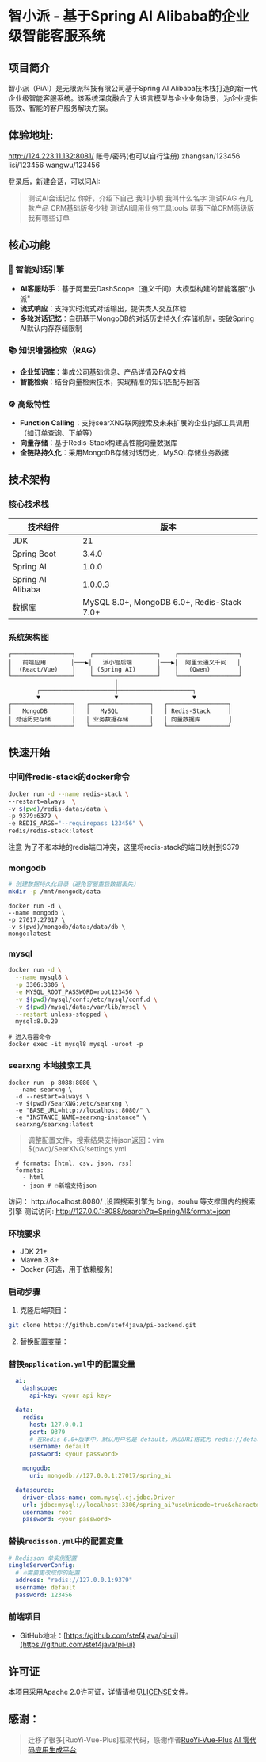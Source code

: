 # 智小派 - 基于Spring AI Alibaba的企业级智能客服系统

## 项目简介

智小派（PiAI）是无限派科技有限公司基于Spring AI Alibaba技术栈打造的新一代企业级智能客服系统。该系统深度融合了大语言模型与企业业务场景，为企业提供高效、智能的客户服务解决方案。

## 体验地址:
http://124.223.11.132:8081/
账号/密码(也可以自行注册)
zhangsan/123456
lisi/123456
wangwu/123456

登录后，新建会话，可以问AI:
> 测试AI会话记忆
你好，介绍下自己
我叫小明
我叫什么名字
> 测试RAG
有几款产品
CRM基础版多少钱
> 测试AI调用业务工具tools
帮我下单CRM高级版
我有哪些订单

## 核心功能

### 🤖 智能对话引擎
- **AI客服助手**：基于阿里云DashScope（通义千问）大模型构建的智能客服"小派"
- **流式响应**：支持实时流式对话输出，提供类人交互体验
- **多轮对话记忆**：自研基于MongoDB的对话历史持久化存储机制，突破Spring AI默认内存存储限制

### 📚 知识增强检索（RAG）
- **企业知识库**：集成公司基础信息、产品详情及FAQ文档
- **智能检索**：结合向量检索技术，实现精准的知识匹配与回答

### ⚙️ 高级特性
- **Function Calling**：支持searXNG联网搜索及未来扩展的企业内部工具调用（如订单查询、下单等）
- **向量存储**：基于Redis-Stack构建高性能向量数据库
- **全链路持久化**：采用MongoDB存储对话历史，MySQL存储业务数据

## 技术架构

### 核心技术栈
| 技术组件 | 版本 |
|---------|------|
| JDK | 21 |
| Spring Boot | 3.4.0 |
| Spring AI | 1.0.0 |
| Spring AI Alibaba | 1.0.0.3 |
| 数据库 | MySQL 8.0+, MongoDB 6.0+, Redis-Stack 7.0+ |

### 系统架构图
```
┌─────────────────┐    ┌──────────────────┐    ┌─────────────────┐
│   前端应用       │───▶│   派小智后端       │───▶│  阿里云通义千问   │
│  (React/Vue)    │    │ (Spring AI)      │    │   (Qwen)        │
└─────────────────┘    └──────────────────┘    └─────────────────┘
                              │
        ┌─────────────────────┼─────────────────────┐
        ▼                     ▼                     ▼
┌─────────────────┐   ┌─────────────────┐   ┌─────────────────┐
│   MongoDB       │   │   MySQL         │   │ Redis-Stack     │
│ 对话历史存储      │   │ 业务数据存储      │   │ 向量数据库        │
└─────────────────┘   └─────────────────┘   └─────────────────┘
```

## 快速开始
### 中间件redis-stack的docker命令
```sh
docker run -d --name redis-stack \
--restart=always  \
-v $(pwd)/redis-data:/data \
-p 9379:6379 \
-e REDIS_ARGS="--requirepass 123456" \
redis/redis-stack:latest
```
注意 为了不和本地的redis端口冲突，这里将redis-stack的端口映射到9379

### mongodb
```sh
# 创建数据持久化目录（避免容器重启数据丢失）
mkdir -p /mnt/mongodb/data 
```
```
docker run -d \
--name mongodb \
-p 27017:27017 \
-v $(pwd)/mongodb/data:/data/db \
mongo:latest
```
### mysql
```sh
docker run -d \
  --name mysql8 \
  -p 3306:3306 \
  -e MYSQL_ROOT_PASSWORD=root123456 \
  -v $(pwd)/mysql/conf:/etc/mysql/conf.d \
  -v $(pwd)/mysql/data:/var/lib/mysql \
  --restart unless-stopped \
  mysql:8.0.20
```
```shell
# 进入容器命令
docker exec -it mysql8 mysql -uroot -p
```

### searxng 本地搜索工具
```
docker run -p 8088:8080 \
  --name searxng \
  -d --restart=always \
  -v $(pwd)/SearXNG:/etc/searxng \
  -e "BASE_URL=http://localhost:8080/" \
  -e "INSTANCE_NAME=searxng-instance" \
  searxng/searxng:latest
```
> 调整配置文件，搜索结果支持json返回：vim $(pwd)/SearXNG/settings.yml
```
  # formats: [html, csv, json, rss]
  formats:
    - html
    - json # 🔥新增支持json
```
访问： http://localhost:8080/ ,设置搜索引擎为 bing，souhu 等支撑国内的搜索引擎
测试访问: http://127.0.0.1:8088/search?q=SpringAI&format=json

### 环境要求
- JDK 21+
- Maven 3.8+
- Docker (可选，用于依赖服务)

### 启动步骤
1. 克隆后端项目：
```bash
git clone https://github.com/stef4java/pi-backend.git
```

2. 替换配置变量：
### 替换`application.yml`中的配置变量
```yml
  ai:
    dashscope:
      api-key: <your api key>

  data:
    redis:
      host: 127.0.0.1
      port: 9379
      # 在Redis 6.0+版本中，默认用户名是 default，所以URI格式为 redis://default:password@host:port
      username: default
      password: <your password>

    mongodb:
      uri: mongodb://127.0.0.1:27017/spring_ai

  datasource:
    driver-class-name: com.mysql.cj.jdbc.Driver
    url: jdbc:mysql://localhost:3306/spring_ai?useUnicode=true&characterEncoding=utf-8&useSSL=false&allowPublicKeyRetrieval=true&zeroDateTimeBehavior=convertToNull&transformedBitIsBoolean=true&allowMultiQueries=true&tinyInt1isBit=false&allowLoadLocalInfile=true&allowLocalInfile=true&allowUrl
    username: root
    password: <your password>
```
### 替换`redisson.yml`中的配置变量
```yml
# Redisson 单实例配置
singleServerConfig:
  # 🔥需要更改成你的配置
  address: "redis://127.0.0.1:9379"
  username: default
  password: 123456
```

### 前端项目
- GitHub地址：[https://github.com/stef4java/pi-ui](https://github.com/stef4java/pi-ui)

## 许可证
本项目采用Apache 2.0许可证，详情请参见[LICENSE](LICENSE)文件。

## 感谢：
> 迁移了很多[RuoYi-Vue-Plus]框架代码，感谢作者[RuoYi-Vue-Plus](https://github.com/dromara/RuoYi-Vue-Plus)
> [AI 零代码应用生成平台](https://github.com/liyupi/yu-ai-code-mother)
